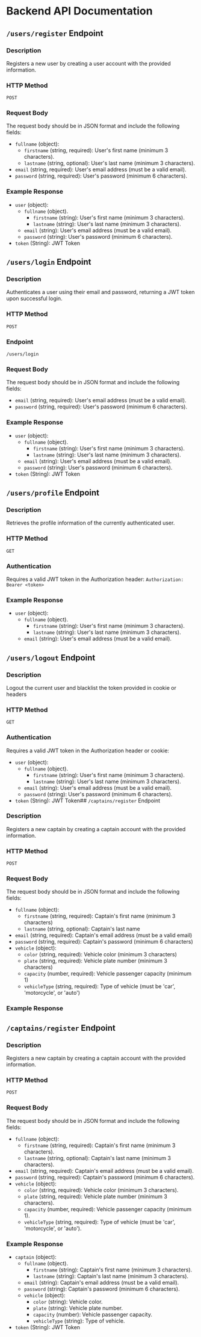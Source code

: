 # Backend API Documentation

## `/users/register` Endpoint

### Description

Registers a new user by creating a user account with the provided information.

### HTTP Method

`POST`

### Request Body

The request body should be in JSON format and include the following fields:

- `fullname` (object):
  - `firstname` (string, required): User's first name (minimum 3 characters).
  - `lastname` (string, optional): User's last name (minimum 3 characters).
- `email` (string, required): User's email address (must be a valid email).
- `password` (string, required): User's password (minimum 6 characters).

### Example Response

- `user` (object):
  - `fullname` (object).
    - `firstname` (string): User's first name (minimum 3 characters).
    - `lastname` (string): User's last name (minimum 3 characters).   
  - `email` (string): User's email address (must be a valid email).
  - `password` (string): User's password (minimum 6 characters).
- `token` (String): JWT Token

## `/users/login` Endpoint

### Description

Authenticates a user using their email and password, returning a JWT token upon successful login.

### HTTP Method

`POST`

### Endpoint

`/users/login`

### Request Body

The request body should be in JSON format and include the following fields:

- `email` (string, required): User's email address (must be a valid email).
- `password` (string, required): User's password (minimum 6 characters).

### Example Response

- `user` (object):
  - `fullname` (object).
    - `firstname` (string): User's first name (minimum 3 characters).
    - `lastname` (string): User's last name (minimum 3 characters).   
  - `email` (string): User's email address (must be a valid email).
  - `password` (string): User's password (minimum 6 characters).
- `token` (String): JWT Token

## `/users/profile` Endpoint

### Description

Retrieves the profile information of the currently authenticated user.

### HTTP Method

`GET`

### Authentication

Requires a valid JWT token in the Authorization header:
`Authorization: Bearer <token>`

### Example Response

- `user` (object):
  - `fullname` (object).
    - `firstname` (string): User's first name (minimum 3 characters).
    - `lastname` (string): User's last name (minimum 3 characters).   
  - `email` (string): User's email address (must be a valid email).



## `/users/logout` Endpoint

### Description

Logout the current user and blacklist the token provided in cookie or headers

### HTTP Method

`GET`

### Authentication

Requires a valid JWT token in the Authorization header or cookie:


- `user` (object):
  - `fullname` (object).
    - `firstname` (string): User's first name (minimum 3 characters).
    - `lastname` (string): User's last name (minimum 3 characters).   
  - `email` (string): User's email address (must be a valid email).
  - `password` (string): User's password (minimum 6 characters).
- `token` (String): JWT Token## `/captains/register` Endpoint

### Description

Registers a new captain by creating a captain account with the provided information.

### HTTP Method

`POST`

### Request Body

The request body should be in JSON format and include the following fields:

- `fullname` (object):
  - `firstname` (string, required): Captain's first name (minimum 3 characters)
  - `lastname` (string, optional): Captain's last name
- `email` (string, required): Captain's email address (must be a valid email)
- `password` (string, required): Captain's password (minimum 6 characters)
- `vehicle` (object):
  - `color` (string, required): Vehicle color (minimum 3 characters)
  - `plate` (string, required): Vehicle plate number (minimum 3 characters)
  - `capacity` (number, required): Vehicle passenger capacity (minimum 1)
  - `vehicleType` (string, required): Type of vehicle (must be 'car', 'motorcycle', or 'auto')

### Example Response


## `/captains/register` Endpoint

### Description

Registers a new captain by creating a captain account with the provided information.

### HTTP Method

`POST`

### Request Body

The request body should be in JSON format and include the following fields:

- `fullname` (object):
  - `firstname` (string, required): Captain's first name (minimum 3 characters).
  - `lastname` (string, optional): Captain's last name (minimum 3 characters).
- `email` (string, required): Captain's email address (must be a valid email).
- `password` (string, required): Captain's password (minimum 6 characters).
- `vehicle` (object):
  - `color` (string, required): Vehicle color (minimum 3 characters).
  - `plate` (string, required): Vehicle plate number (minimum 3 characters).
  - `capacity` (number, required): Vehicle passenger capacity (minimum 1).
  - `vehicleType` (string, required): Type of vehicle (must be 'car', 'motorcycle', or 'auto').

### Example Response

- `captain` (object):
  - `fullname` (object).
    - `firstname` (string): Captain's first name (minimum 3 characters).
    - `lastname` (string): Captain's last name (minimum 3 characters).   
  - `email` (string): Captain's email address (must be a valid email).
  - `password` (string): Captain's password (minimum 6 characters).
  - `vehicle` (object):
    - `color` (string): Vehicle color.
    - `plate` (string): Vehicle plate number.
    - `capacity` (number): Vehicle passenger capacity.
    - `vehicleType` (string): Type of vehicle.
- `token` (String): JWT Token